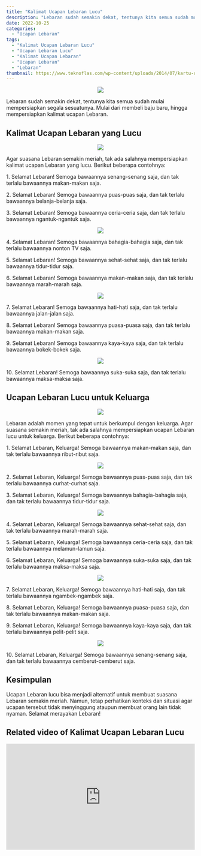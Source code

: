 ```yaml
---
title: "Kalimat Ucapan Lebaran Lucu"
description: "Lebaran sudah semakin dekat, tentunya kita semua sudah mulai mempersiapkan segala sesuatunya. Mulai dari membeli baju baru, hingga mempersiapkan kalimat ucapan Lebaran."
date: 2022-10-25
categories:
  - "Ucapan Lebaran"
tags:
  - "Kalimat Ucapan Lebaran Lucu"
  - "Ucapan Lebaran Lucu"
  - "Kalimat Ucapan Lebaran"
  - "Ucapan Lebaran"
  - "Lebaran"
thumbnail: https://www.teknoflas.com/wp-content/uploads/2014/07/kartu-ucapan-lebaran-5.jpg
---
```


<center><img src="https://www.teknoflas.com/wp-content/uploads/2014/07/kartu-ucapan-lebaran-5.jpg" /></center>

<p>Lebaran sudah semakin dekat, tentunya kita semua sudah mulai mempersiapkan segala sesuatunya. Mulai dari membeli baju baru, hingga mempersiapkan kalimat ucapan Lebaran.</p>

<h2>Kalimat Ucapan Lebaran yang Lucu</h2>

<center><img src="https://www.wartasolo.com/wp-content/uploads/2017/06/KUMPULAN-KATA-MUTIARA-LEBARAN-Kalimat-Bijak-Selamat-Idul-Fitri-Terbaru.jpg" /></center>

<p>Agar suasana Lebaran semakin meriah, tak ada salahnya mempersiapkan kalimat ucapan Lebaran yang lucu. Berikut beberapa contohnya:</p>

<p>1. Selamat Lebaran! Semoga bawaannya senang-senang saja, dan tak terlalu bawaannya makan-makan saja.</p>

<p>2. Selamat Lebaran! Semoga bawaannya puas-puas saja, dan tak terlalu bawaannya belanja-belanja saja.</p>

<p>3. Selamat Lebaran! Semoga bawaannya ceria-ceria saja, dan tak terlalu bawaannya ngantuk-ngantuk saja.</p>

<center><img src="https://2.bp.blogspot.com/-gTs1mHtZSqc/VZ_Q6VsYwGI/AAAAAAAAM9Y/mA8P_ZY0qRk/s1600/kuprit2BpersemBUAHan2Bdi2Bhari2Bnan2BFRUITY.jpg" /></center>

<p>4. Selamat Lebaran! Semoga bawaannya bahagia-bahagia saja, dan tak terlalu bawaannya nonton TV saja.</p>

<p>5. Selamat Lebaran! Semoga bawaannya sehat-sehat saja, dan tak terlalu bawaannya tidur-tidur saja.</p>

<p>6. Selamat Lebaran! Semoga bawaannya makan-makan saja, dan tak terlalu bawaannya marah-marah saja.</p>

<center><img src="https://2.bp.blogspot.com/-hwpyQuLgkOw/WLTZKXo7VkI/AAAAAAAABuU/uNJ-VQBT1Fkdqlrzu-Nyzd2Pq-ZgHZqHACLcB/s1600/kata%2Bselamat%2Blebaran%2Bidul%2Bfitri.jpg" /></center>

<p>7. Selamat Lebaran! Semoga bawaannya hati-hati saja, dan tak terlalu bawaannya jalan-jalan saja.</p>

<p>8. Selamat Lebaran! Semoga bawaannya puasa-puasa saja, dan tak terlalu bawaannya makan-makan saja.</p>

<p>9. Selamat Lebaran! Semoga bawaannya kaya-kaya saja, dan tak terlalu bawaannya bokek-bokek saja.</p>

<center><img src="https://i0.wp.com/2.bp.blogspot.com/-FQR9lkHVf8M/U8zqmByrFGI/AAAAAAAABB0/D6juH_5xKck/s1600/kartu+ucapan+lebaran+idul+fitri+2014+penajib.jpg?w=730" /></center>

<p>10. Selamat Lebaran! Semoga bawaannya suka-suka saja, dan tak terlalu bawaannya maksa-maksa saja.</p>

<h2>Ucapan Lebaran Lucu untuk Keluarga</h2>

<center><img src="http://1.bp.blogspot.com/-7Kx-puGCoHY/UfsDDJw6bJI/AAAAAAAACsc/C5b8WplAjJc/s1600/302-lebaran.jpg" /></center>

<p>Lebaran adalah momen yang tepat untuk berkumpul dengan keluarga. Agar suasana semakin meriah, tak ada salahnya mempersiapkan ucapan Lebaran lucu untuk keluarga. Berikut beberapa contohnya:</p>

<p>1. Selamat Lebaran, Keluarga! Semoga bawaannya makan-makan saja, dan tak terlalu bawaannya ribut-ribut saja.</p>

<center><img src="https://cdn-2.tstatic.net/pontianak/foto/bank/images/idul-fitri_20180612_221249.jpg" /></center>

<p>2. Selamat Lebaran, Keluarga! Semoga bawaannya puas-puas saja, dan tak terlalu bawaannya curhat-curhat saja.</p>

<p>3. Selamat Lebaran, Keluarga! Semoga bawaannya bahagia-bahagia saja, dan tak terlalu bawaannya tidur-tidur saja.</p>

<center><img src="https://i.ytimg.com/vi/k1URpMcGkrY/maxresdefault.jpg" /></center>

<p>4. Selamat Lebaran, Keluarga! Semoga bawaannya sehat-sehat saja, dan tak terlalu bawaannya marah-marah saja.</p>

<p>5. Selamat Lebaran, Keluarga! Semoga bawaannya ceria-ceria saja, dan tak terlalu bawaannya melamun-lamun saja.</p>

<p>6. Selamat Lebaran, Keluarga! Semoga bawaannya suka-suka saja, dan tak terlalu bawaannya maksa-maksa saja.</p>

<center><img src="http://4.bp.blogspot.com/-opULRNsAStc/U8eJVP5-llI/AAAAAAAAAFc/fRXMMd4wPvI/s1600/lebaran+kursus+ok.gif" /></center>

<p>7. Selamat Lebaran, Keluarga! Semoga bawaannya hati-hati saja, dan tak terlalu bawaannya ngambek-ngambek saja.</p>

<p>8. Selamat Lebaran, Keluarga! Semoga bawaannya puasa-puasa saja, dan tak terlalu bawaannya makan-makan saja.</p>

<p>9. Selamat Lebaran, Keluarga! Semoga bawaannya kaya-kaya saja, dan tak terlalu bawaannya pelit-pelit saja.</p>

<center><img src="https://1.bp.blogspot.com/-BLQEmsxsUmc/WxS0QPNMIeI/AAAAAAAAJEA/3ZUDkD5ToSoYa8zMUAcZKg5pSgFfdWydwCLcBGAs/s640/Pantun%2BLebaran%2BIdul%2BFitri%2Blucu%2Bdan%2Bgokil.png" /></center>

<p>10. Selamat Lebaran, Keluarga! Semoga bawaannya senang-senang saja, dan tak terlalu bawaannya cemberut-cemberut saja.</p>

<h2>Kesimpulan</h2>

<p>Ucapan Lebaran lucu bisa menjadi alternatif untuk membuat suasana Lebaran semakin meriah. Namun, tetap perhatikan konteks dan situasi agar ucapan tersebut tidak menyinggung ataupun membuat orang lain tidak nyaman. Selamat merayakan Lebaran!</p>

<h2>Related video of Kalimat Ucapan Lebaran Lucu</h2>
<div style="position: relative; padding-bottom: 56.25%; overflow: hidden"><iframe src="https://www.youtube.com/embed/zEb9tSG3X8I" frameborder="0" allow="accelerometer; autoplay; clipboard-write; encrypted-media; gyroscope; picture-in-picture; web-share" allowfullscreen style="position: absolute; top: 0; left: 0; width: 100%; height: 100%;"></iframe>
</div>